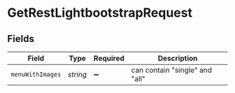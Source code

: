 # GetRestLightbootstrapRequest


## Fields

| Field                          | Type                           | Required                       | Description                    |
| ------------------------------ | ------------------------------ | ------------------------------ | ------------------------------ |
| `menuWithImages`               | *string*                       | :heavy_minus_sign:             | can contain "single" and "all" |